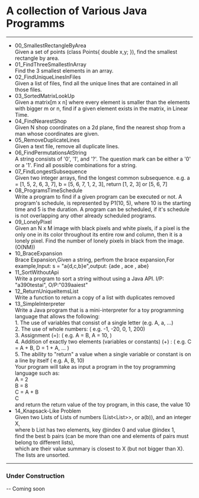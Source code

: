 # A collection of Various Java Programms
------------------
*	00_SmallestRectangleByArea
<br>Given a set of points (class Points{ double x,y; }), find the smallest rectangle by area.
*	01_FindThreeSmallestInArray
<br>Find the 3 smallest elements in an array.
*	02_FindUniqueLinesInFiles
<br>Given a list of files, find all the unique lines that
are contained in all those files.
*	03_SortedMatrixLookUp
<br>Given a matrix[m x n] where every element is smaller than the elements with bigger m or n,
find if a given element exists in the matrix, in Linear Time.
*	04_FindNearestShop
<br>Given N shop coordinates on a 2d plane, find the nearest shop from a man whose coordinates are given.
*	05_RemoveDuplicateLines
<br>Given a text file, remove all duplicate lines.
*	06_FindPermutationsAtString
<br>A string consists of '0', '1', and '?'. The question mark can be either a '0' or a '1'. Find 
all possible combinations for a string.
*	07_FindLongestSubsequence
<br>Given two integer arrays, find the longest common subsequence. e.g. a = [1, 5, 2, 6, 3, 7], b = [5, 6, 7, 1, 2, 3], return [1, 2, 3] or [5, 6, 7]
*	08_ProgramsTimeSchedule
<br> Write a program to find if a given program can be executed or not. A program's schedule, is 
represented by P1(10, 5), where 10 is the starting time and 5 is the duration. A program can be scheduled,
if it's schedule is not overlapping any other already scheduled programs.
*	09_LonelyPixel
<br>Given an N x M image with black pixels and white pixels, if a pixel is the only one in its color throughout its entire row and column, 
then it is a lonely pixel. Find the number of lonely pixels in black from the image. (O(NM))
*	10_BraceExpansion
<br>Brace Expansion,Given a string, perfrom the brace expansion,For example,Input: s = "a{d,c,b}e",output: {ade , ace , abe}
*	11_SortWithoutApi
<br>Write a program to sort a string without using a Java API. I/P: "a390testai", O/P:"039aaiest"
*	12_ReturnUniqueItemsList
<br>Write a function to return a copy of a list with duplicates removed
*	13_SimpleInterpreter
<br>Write a Java program that is a mini-interpreter for a toy programming language that allows the following:
<br>1. The use of variables that consist of a single letter (e.g. A, a, ...)
<br>2. The use of whole numbers: ( e.g. -1, -20, 0, 1, 200)
<br>3. Assignment (=): ( e.g. A = B, A = 10, )
<br>4. Addition of exactly two elements (variables or constants) (+) : ( e.g. C = A + B, D = 1 + A, ... )
<br>5. The ability to "return" a value when a single variable or constant is on a line by itself ( e.g. A, B, 10)
<br>Your program will take as input a program in the toy programming language such as:
<br>A = 2
<br>B = 8
<br>C = A + B
<br>C
<br>and return the return value of the toy program, in this case, the value 10
*	14_Knapsack-Like Problem
<br>Given two Lists of Lists of numbers (List<List<Integer>>>, or a(b)), and an integer X,
<br>where b List<Integer> has two elements, key @index 0 and value @index 1,
<br>find the best b pairs (can be more than one and elements of pairs must belong to different lists),
<br>which are their value summary is closest to X (but not bigger than X).
<br>The lists are unsorted.
-----------------
### Under Construction
-- Coming soon